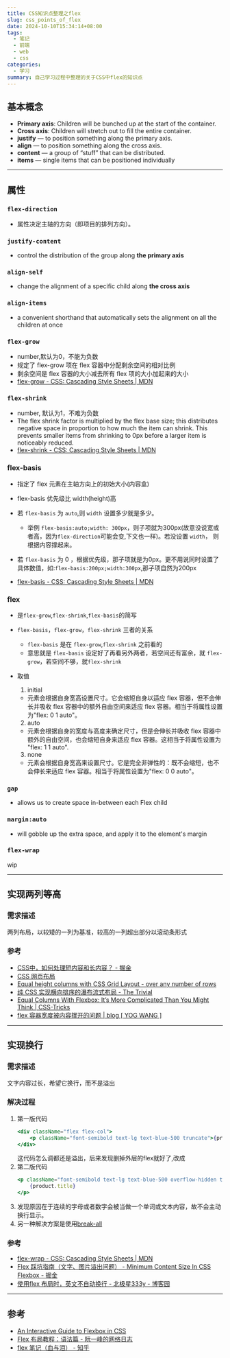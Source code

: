 ```yaml
---
title: CSS知识点整理之flex
slug: css_points_of_flex
date: 2024-10-10T15:34:14+08:00
tags:
  - 笔记
  - 前端
  - web
  - css
categories:
  - 学习
summary: 自己学习过程中整理的关于CSS中flex的知识点
--- 
```


## 基本概念
- **Primary axis**: Children will be bunched up at the start of the container.
- **Cross axis**: Children will stretch out to fill the entire container.
- **justify** — to position something along the primary axis.
- **align** — to position something along the cross axis.
- **content** — a group of “stuff” that can be distributed.
- **items** — single items that can be positioned individually

---

## 属性
### `flex-direction` 
- 属性决定主轴的方向（即项目的排列方向）。

### `justify-content` 
- control the distribution of the group along **the primary axis**

### `align-self` 
- change the alignment of a specific child along **the cross axis**

### `align-items`
- a convenient shorthand that automatically sets the alignment on all the children at once

### `flex-grow`
- number,默认为0，不能为负数
- 规定了 flex-grow 项在 flex 容器中分配剩余空间的相对比例
- 剩余空间是 flex 容器的大小减去所有 flex 项的大小加起来的大小
- [flex-grow - CSS: Cascading Style Sheets | MDN](https://developer.mozilla.org/en-US/docs/Web/CSS/flex-grow )

### `flex-shrink`
- number, 默认为1，不难为负数
- The flex shrink factor is multiplied by the flex base size; this distributes negative space in proportion to how much the item can shrink. This prevents smaller items from shrinking to 0px before a larger item is noticeably reduced.
- [flex-shrink - CSS: Cascading Style Sheets | MDN](https://developer.mozilla.org/en-US/docs/Web/CSS/flex-shrink )

### flex-basis
- 指定了 flex 元素在主轴方向上的初始大小(内容盒)

- flex-basis 优先级比 width(height)高

- 若 `flex-basis` 为 `auto`,则 `width` 设置多少就是多少。
  - 举例 `flex-basis:auto;width: 300px`，则子项就为300px(故意没说宽或者高，因为`flex-direction`可能会变,下文也一样)。若没设置 `width`， 则根据内容撑起来。

- 若 `flex-basis` 为 0 ，根据优先级，那子项就是为0px。更不用说同时设置了具体数值，如:`flex-basis:200px;width:300px`,那子项自然为200px

- [flex-basis - CSS: Cascading Style Sheets | MDN](https://developer.mozilla.org/en-US/docs/Web/CSS/flex-basis )

### flex
- 是`flex-grow`,`flex-shrink`,`flex-basis`的简写
- `flex-basis`，`flex-grow`，`flex-shrink` 三者的关系
  - `flex-basis` 是在 `flex-grow`,`flex-shrink` 之前看的
  - 意思就是 `flex-basis` 设定好了再看另外两者，若空间还有富余，就 `flex-grow`，若空间不够，就`flex-shrink`
- 取值
  1. initial
    - 元素会根据自身宽高设置尺寸。它会缩短自身以适应 flex 容器，但不会伸长并吸收 flex 容器中的额外自由空间来适应 flex 容器。相当于将属性设置为"flex: 0 1 auto"。

  2. auto
    - 元素会根据自身的宽度与高度来确定尺寸，但是会伸长并吸收 flex 容器中额外的自由空间，也会缩短自身来适应 flex 容器。这相当于将属性设置为 "flex: 1 1 auto".

  3. none
    - 元素会根据自身宽高来设置尺寸。它是完全非弹性的：既不会缩短，也不会伸长来适应 flex 容器。相当于将属性设置为"flex: 0 0 auto"。

### `gap` 
- allows us to create space in-between each Flex child

### `margin:auto`
- will gobble up the extra space, and apply it to the element's margin

### `flex-wrap`
wip

---

## 实现两列等高
### 需求描述
两列布局，以较矮的一列为基准，较高的一列超出部分以滚动条形式

### 参考 
- [CSS中，如何处理短内容和长内容？ - 掘金](https://juejin.cn/post/6924826615729881101?from=search-suggest )
- [CSS 网页布局](https://frontend-note.benbinbin.com/article/css/css-layout )
- [Equal height columns with CSS Grid Layout - over any number of rows](https://www.imarketinx.de/artikel/equal-height-columns-with-css-grid-layout.html )
- [纯 CSS 实现横向排序的瀑布流式布局 - The Trivial](https://jessieji.com/2019/pure-css-masonry )
- [Equal Columns With Flexbox: It’s More Complicated Than You Might Think | CSS-Tricks](https://css-tricks.com/equal-columns-with-flexbox-its-more-complicated-than-you-might-think/ )
- [flex 容器宽度被内容撑开的问题 | blog [ YOG WANG ]](https://yogwang.site/2022/CSS-flex-container-stretched-by-content/ )

---

## 实现换行
### 需求描述
文字内容过长，希望它换行，而不是溢出

### 解决过程
1. 第一版代码
    ```jsx 
    <div className="flex flex-col">
        <p className="font-semibold text-lg text-blue-500 truncate">{product.title}111111111111111111111111</p>
    </div>
    ```                    
    这代码怎么调都还是溢出，后来发现删掉外层的flex就好了,改成 
2. 第二版代码
    ```jsx 
    <p className="font-semibold text-lg text-blue-500 overflow-hidden text-ellipsis whitespace-nowrap">
        {product.title}
    </p>
    ```
3. 发现原因在于连续的字母或者数字会被当做一个单词或文本内容，故不会主动换行显示。
4. 另一种解决方案是使用[break-all](https://tailwindcss.com/docs/word-break#break-all )

### 参考
- [flex-wrap - CSS: Cascading Style Sheets | MDN](https://developer.mozilla.org/en-US/docs/Web/CSS/flex-wrap )
- [Flex 踩坑指南（文字、图片溢出问题） - Minimum Content Size In CSS Flexbox - 掘金](https://juejin.cn/post/7314507576439472169 )  
- [使用flex 布局时，英文不自动换行 - 北极星333y - 博客园](https://www.cnblogs.com/xinyuyue/p/14371506.html )

---

## 参考
- [An Interactive Guide to Flexbox in CSS](https://www.joshwcomeau.com/css/interactive-guide-to-flexbox/)
- [Flex 布局教程：语法篇 - 阮一峰的网络日志](https://www.ruanyifeng.com/blog/2015/07/flex-grammar.html)
- [flex 笔记（血与泪） - 知乎](https://zhuanlan.zhihu.com/p/91470473)